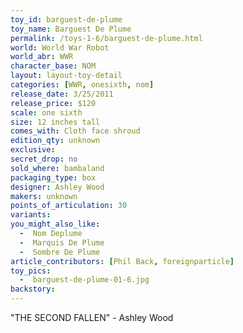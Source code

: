 ```yaml
---
toy_id: barguest-de-plume
toy_name: Barguest De Plume
permalink: /toys-1-6/barguest-de-plume.html
world: World War Robot
world_abr: WWR
character_base: NOM
layout: layout-toy-detail
categories: [WWR, onesixth, nom]
release_date: 3/25/2011
release_price: $120
scale: one sixth
size: 12 inches tall
comes_with: Cloth face shroud
edition_qty: unknown
exclusive:
secret_drop: no
sold_where: bambaland
packaging_type: box
designer: Ashley Wood
makers: unknown
points_of_articulation: 30
variants: 
you_might_also_like:
  -  Nom Deplume
  -  Marquis De Plume
  -  Sombre De Plume
article_contributors: [Phil Back, foreignparticle]
toy_pics:
  -  barguest-de-plume-01-6.jpg
backstory:
---
```

"THE SECOND FALLEN" - Ashley Wood